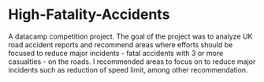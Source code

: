 # High-Fatality-Accidents

A datacamp competition project.
The goal of the project was to analyze UK road accident reports and recommend areas where efforts should be focused to reduce major incidents - fatal accidents with 3 or more casualties - on the roads. I recommended areas to focus on to reduce major incidents such as reduction of speed limit, among other recommendation.
